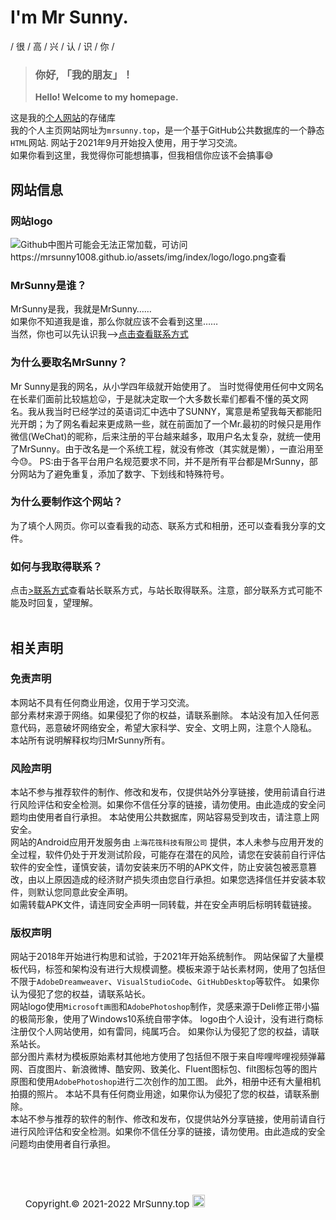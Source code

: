 # I'm Mr Sunny.
 / 很 / 高 / 兴 / 认 / 识 / 你 / 
 <br>
 > ###  你好, 「我的朋友」！
 > **Hello! Welcome to my homepage.**
 
 这是我的[个人网站](https://mrsunny1008.github.io/index.html)的存储库
 <br>  我的个人主页网站网址为`mrsunny.top`，是一个基于GitHub公共数据库的一个静态`HTML`网站.
网站于2021年9月开始投入使用，用于学习交流。
<br> 如果你看到这里，我觉得你可能想搞事，但我相信你应该不会搞事😅

## 网站信息
### 网站logo
![Github中图片可能会无法正常加载，可访问https://mrsunny1008.github.io/assets/img/index/logo/logo.png查看](https://mrsunny1008.github.io/assets/img/index/logo/logo.png)
### MrSunny是谁？
MrSunny是我，我就是MrSunny……
<br>如果你不知道我是谁，那么你就应该不会看到这里……
<br>当然，你也可以先认识我——[>点击查看联系方式](https://mrsunny1008.github.io/contact.html)
### 为什么要取名MrSunny？
Mr Sunny是我的网名，从小学四年级就开始使用了。 
当时觉得使用任何中文网名在长辈们面前比较尴尬😛，于是就决定取一个大多数长辈们都看不懂的英文网名。我从我当时已经学过的英语词汇中选中了SUNNY，寓意是希望我每天都能阳光开朗；为了网名看起来更成熟一些，就在前面加了一个Mr.最初的时候只是用作微信(WeChat)的昵称，后来注册的平台越来越多，取用户名太复杂，就统一使用了MrSunny。由于改名是一个系统工程，就没有修改（其实就是懒），一直沿用至今😓。 
PS:由于各平台用户名规范要求不同，并不是所有平台都是MrSunny，部分网站为了避免重复，添加了数字、下划线和特殊符号。
### 为什么要制作这个网站？
为了填个人网页。你可以查看我的动态、联系方式和相册，还可以查看我分享的文件。
### 如何与我取得联系？
点击[>联系方式](https://mrsunny1008.github.io/contact.html)查看站长联系方式，与站长取得联系。注意，部分联系方式可能不能及时回复，望理解。
<br>  &nbsp;
## 相关声明
### 免责声明
本网站不具有任何商业用途，仅用于学习交流。
<br> 部分素材来源于网络。如果侵犯了你的权益，请联系删除。
本站没有加入任何恶意代码，恶意破坏网络安全，希望大家科学、安全、文明上网，注意个人隐私。
本站所有说明解释权均归MrSunny所有。
### 风险声明
本站不参与推荐软件的制作、修改和发布，仅提供站外分享链接，使用前请自行进行风险评估和安全检测。如果你不信任分享的链接，请勿使用。由此造成的安全问题均由使用者自行承担。
本站使用公共数据库，网站容易受到攻击，请注意上网安全。
<br> 网站的Android应用开发服务由 `上海花筏科技有限公司` 提供，本人未参与应用开发的全过程，软件仍处于开发测试阶段，可能存在潜在的风险，请您在安装前自行评估软件的安全性，谨慎安装，请勿安装来历不明的APK文件，防止安装包被恶意篡改，由以上原因造成的经济财产损失须由您自行承担。如果您选择信任并安装本软件，则默认您同意此安全声明。 
<br> 如需转载APK文件，请连同安全声明一同转载，并在安全声明后标明转载链接。 
### 版权声明
网站于2018年开始进行构思和试验，于2021年开始系统制作。
网站保留了大量模板代码，标签和架构没有进行大规模调整。模板来源于站长素材网，使用了包括但不限于`AdobeDreamweaver`、`VisualStudioCode`、`GitHubDesktop`等软件。
如果你认为侵犯了您的权益，请联系站长。
<br> 网站logo使用`Microsoft画图`和`AdobePhotoshop`制作，灵感来源于Deli修正带小猫的极简形象，使用了Windows10系统自带字体。
logo由个人设计，没有进行商标注册仅个人网站使用，如有雷同，纯属巧合。
如果你认为侵犯了您的权益，请联系站长。
<br> 部分图片素材为模板原始素材其他地方使用了包括但不限于来自哔哩哔哩视频弹幕网、百度图片、新浪微博、酷安网、致美化、Fluent图标包、filt图标包等的图片原图和使用`AdobePhotoshop`进行二次创作的加工图。
此外，相册中还有大量相机拍摄的照片。
本站不具有任何商业用途，如果你认为侵犯了您的权益，请联系删除。
<br> 本站不参与推荐的软件的制作、修改和发布，仅提供站外分享链接，使用前请自行进行风险评估和安全检测。如果你不信任分享的链接，请勿使用。由此造成的安全问题均由使用者自行承担。

 &nbsp;
---
&nbsp;&nbsp;&nbsp;&nbsp;  &nbsp;<span style="font-size:15px;">Copyright.©  2021-2022  MrSunny.top <img src="https://github.githubassets.com/favicons/favicon.png" style="width:20px;"></span>
